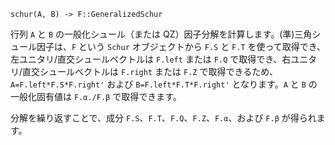 ```
schur(A, B) -> F::GeneralizedSchur
```

行列 `A` と `B` の一般化シュール（または QZ）因子分解を計算します。(準)三角シュール因子は、`F` という `Schur` オブジェクトから `F.S` と `F.T` を使って取得でき、左ユニタリ/直交シュールベクトルは `F.left` または `F.Q` で取得でき、右ユニタリ/直交シュールベクトルは `F.right` または `F.Z` で取得できるため、`A=F.left*F.S*F.right'` および `B=F.left*F.T*F.right'` となります。`A` と `B` の一般化固有値は `F.α./F.β` で取得できます。

分解を繰り返すことで、成分 `F.S`、`F.T`、`F.Q`、`F.Z`、`F.α`、および `F.β` が得られます。

